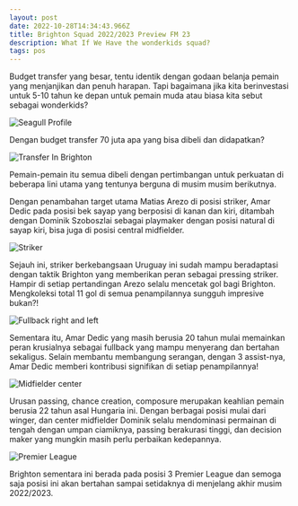 ```yaml
---
layout: post
date: 2022-10-28T14:34:43.966Z
title: Brighton Squad 2022/2023 Preview FM 23
description: What If We Have the wonderkids squad?
tags: pos
---
```

B﻿udget transfer yang besar, tentu identik dengan godaan belanja pemain yang menjanjikan dan penuh harapan. Tapi bagaimana jika kita berinvestasi untuk 5-10 tahun ke depan untuk pemain muda atau biasa kita sebut sebagai wonderkids?

![Seagull Profile](/images/uploads/profile-brighton.png "Brighton FM 23")

D﻿engan budget transfer 70 juta apa yang bisa dibeli dan didapatkan?

![Transfer In Brighton](/images/uploads/transfer-in-brighton.png "Transfer Market FM 23")

P﻿emain-pemain itu semua dibeli dengan pertimbangan untuk perkuatan di beberapa lini utama yang tentunya berguna di musim musim berikutnya. 

D﻿engan penambahan target utama Matias Arezo di posisi striker, Amar Dedic pada posisi bek sayap yang berposisi di kanan dan kiri, ditambah dengan Dominik Szoboszlai sebagai playmaker dengan posisi natural di sayap kiri, bisa juga di posisi central midfielder.

![Striker](/images/uploads/matias-arezo.png "Matias Arezo")

S﻿ejauh ini, striker berkebangsaan Uruguay ini sudah mampu beradaptasi dengan taktik Brighton yang memberikan peran sebagai pressing striker. Hampir di setiap pertandingan Arezo selalu mencetak gol bagi Brighton. Mengkoleksi total 11 gol di semua penampilannya sungguh impresive bukan?!

![Fullback right and left](/images/uploads/amar-dedic.png "Wonderkids Fullback")

S﻿ementara itu, Amar Dedic yang masih berusia 20 tahun mulai memainkan peran krusialnya sebagai fullback yang mampu menyerang dan bertahan sekaligus. Selain membantu membangung serangan, dengan 3 assist-nya, Amar Dedic memberi kontribusi signifikan di setiap penampilannya!

![Midfielder center](/images/uploads/dominik-szoboszlai.png "Dominik best Midfielder")

U﻿rusan passing, chance creation, composure merupakan keahlian pemain berusia 22 tahun asal Hungaria ini. Dengan berbagai posisi mulai dari winger, dan center midfielder Dominik selalu mendominasi permainan di tengah dengan umpan ciamiknya, passing berakurasi tinggi, dan decision maker yang mungkin masih perlu perbaikan kedepannya.

![Premier League](/images/uploads/competition-table.png "Table Competition")

B﻿righton sementara ini berada pada posisi 3 Premier League dan semoga saja posisi ini akan bertahan sampai setidaknya di menjelang akhir musim 2022/2023.